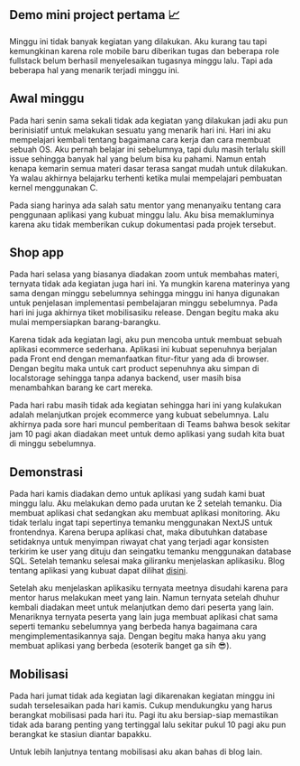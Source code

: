 ## Demo mini project pertama 📈
Minggu ini tidak banyak kegiatan yang dilakukan. Aku kurang tau tapi kemungkinan karena role mobile baru diberikan tugas dan beberapa role fullstack belum berhasil menyelesaikan tugasnya minggu lalu. Tapi ada beberapa hal yang menarik terjadi minggu ini.

## Awal minggu
Pada hari senin sama sekali tidak ada kegiatan yang dilakukan jadi aku pun berinisiatif untuk melakukan sesuatu yang menarik hari ini. Hari ini aku mempelajari kembali tentang bagaimana cara kerja dan cara membuat sebuah OS. Aku pernah belajar ini sebelumnya, tapi dulu masih terlalu skill issue sehingga banyak hal yang belum bisa ku pahami. Namun entah kenapa kemarin semua materi dasar terasa sangat mudah untuk dilakukan. Ya walau akhirnya belajarku terhenti ketika mulai mempelajari pembuatan kernel menggunakan C.

Pada siang harinya ada salah satu mentor yang menanyaiku tentang cara penggunaan aplikasi yang kubuat minggu lalu. Aku bisa memakluminya karena aku tidak memberikan cukup dokumentasi pada projek tersebut.

## Shop app
Pada hari selasa yang biasanya diadakan zoom untuk membahas materi, ternyata tidak ada kegiatan juga hari ini. Ya mungkin karena materinya yang sama dengan minggu sebelumnya sehingga minggu ini hanya digunakan untuk penjelasan implementasi pembelajaran minggu sebelumnya. Pada hari ini juga akhirnya tiket mobilisasiku release. Dengan begitu maka aku mulai mempersiapkan barang-barangku.

Karena tidak ada kegiatan lagi, aku pun mencoba untuk membuat sebuah aplikasi ecommerce sederhana. Aplikasi ini kubuat sepenuhnya berjalan pada Front end dengan memanfaatkan fitur-fitur yang ada di browser. Dengan begitu maka untuk cart product sepenuhnya aku simpan di localstorage sehingga tanpa adanya backend, user masih bisa menambahkan barang ke cart mereka.

Pada hari rabu masih tidak ada kegiatan sehingga hari ini yang kulakukan adalah melanjutkan projek ecommerce yang kubuat sebelumnya. Lalu akhirnya pada sore hari muncul pemberitaan di Teams bahwa besok sekitar jam 10 pagi akan diadakan meet untuk demo aplikasi yang sudah kita buat di minggu sebelumnya.

## Demonstrasi
Pada hari kamis diadakan demo untuk aplikasi yang sudah kami buat minggu lalu. Aku melakukan demo pada urutan ke 2 setelah temanku. Dia membuat aplikasi chat sedangkan aku membuat aplikasi monitoring. Aku tidak terlalu ingat tapi sepertinya temanku menggunakan NextJS untuk frontendnya. Karena berupa aplikasi chat, maka dibutuhkan database setidaknya untuk menyimpan riwayat chat yang terjadi agar konsisten terkirim ke user yang dituju dan seingatku temanku menggunakan database SQL. Setelah temanku selesai maka giliranku menjelaskan aplikasiku. Blog tentang aplikasi yang kubuat dapat dilihat [disini](http://punkestu.vercel.app/blog/bigio-week-2).

Setelah aku menjelaskan aplikasiku ternyata meetnya disudahi karena para mentor harus melakukan meet yang lain. Namun ternyata setelah dhuhur kembali diadakan meet untuk melanjutkan demo dari peserta yang lain. Menariknya ternyata peserta yang lain juga membuat aplikasi chat sama seperti temanku sebelumnya yang berbeda hanya bagaimana cara mengimplementasikannya saja. Dengan begitu maka hanya aku yang membuat aplikasi yang berbeda (esoterik banget ga sih 😎).

## Mobilisasi
Pada hari jumat tidak ada kegiatan lagi dikarenakan kegiatan minggu ini sudah terselesaikan pada hari kamis. Cukup mendukungku yang harus berangkat mobilisasi pada hari itu. Pagi itu aku bersiap-siap memastikan tidak ada barang penting yang tertinggal lalu sekitar pukul 10 pagi aku pun berangkat ke stasiun diantar bapakku.

Untuk lebih lanjutnya tentang mobilisasi aku akan bahas di blog lain.
